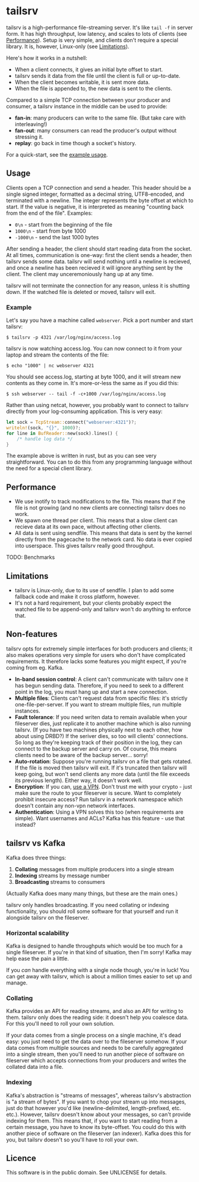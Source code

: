 # tailsrv

tailsrv is a high-performance file-streaming server.  It's like `tail -f` in
server form.  It has high throughput, low latency, and scales to lots of
clients (see [Performance](#performance)).  Setup is very simple, and clients
don't require a special library.  It is, however, Linux-only (see
[Limitations](#limitations)).

Here's how it works in a nutshell:

* When a client connects, it gives an initial byte offset to start.
* tailsrv sends it data from the file until the client is full or up-to-date.
* When the client becomes writable, it is sent more data.
* When the file is appended to, the new data is sent to the clients.

Compared to a simple TCP connection between your producer and consumer, a
tailsrv instance in the middle can be used to provide:

* **fan-in**: many producers can write to the same file.  (But take care with interleaving!)
* **fan-out**:  many consumers can read the producer's output without stressing it.
* **replay**:  go back in time though a socket's history.

For a quick-start, see the [example usage](#example).


## Usage

Clients open a TCP connection and send a header.  This header should be
a single signed integer, formatted as a decimal string, UTF8-encoded, and
terminated with a newline.  The integer represents the byte offset at which
to start.  If the value is negative, it is interpreted as meaning "counting
back from the end of the file".  Examples:

* `0\n` - start from the beginning of the file
* `1000\n` - start from byte 1000
* `-1000\n` - send the last 1000 bytes

After sending a header, the client should start reading data from the socket.
At all times, communication is one-way: first the client sends a header,
then tailsrv sends some data.  tailsrv will send nothing until a newline is
recieved, and once a newline has been recieved it will ignore anything sent
by the client.  The client may unceremoniously hang up at any time.

tailsrv will not terminate the connection for any reason, unless it is
shutting down.  If the watched file is deleted or moved, tailsrv will exit.


### Example

Let's say you have a machine called `webserver`.  Pick a port number and
start tailsrv:

```console
$ tailsrv -p 4321 /var/log/nginx/access.log
```

tailsrv is now watching access.log.  You can now connect to it from your
laptop and stream the contents of the file:

```console
$ echo "1000" | nc webserver 4321
```

You should see access.log, starting at byte 1000, and it will stream new
contents as they come in.  It's more-or-less the same as if you did this:

```console
$ ssh webserver -- tail -f -c+1000 /var/log/nginx/access.log
```

Rather than using netcat, however, you probably want to connect to tailsrv
directly from your log-consuming application. This is very easy:

```rust
let sock = TcpStream::connect("webserver:4321")?;
writeln!(sock, "{}", 1000)?;
for line in BufReader::new(sock).lines() {
    /* handle log data */
}
```

The example above is written in rust, but as you can see very straightforward.
You can to do this from any programming language without the need for a
special client library.


## Performance

* We use inotify to track modifications to the file.  This means that if the
  file is not growing (and no new clients are connecting) tailsrv does no work.
* We spawn one thread per client.  This means that a slow client can recieve
  data at its own pace, without affecting other clients.
* All data is sent using sendfile.  This means that data is sent by the kernel
  directly from the pagecache to the network card.  No data is ever copied
  into userspace.  This gives tailsrv really good throughput.

TODO: Benchmarks


## Limitations

* tailsrv is Linux-only, due to its use of sendfile.  I plan to add some
  fallback code and make it cross platform, however.
* It's not a hard requirement, but your clients probably expect the watched
  file to be append-only and tailsrv won't do anything to enforce that.


## Non-features

tailsrv opts for extremely simple interfaces for both producers and clients; it
also makes operations very simple for users who don't have complicated
requirements.  It therefore lacks some features you might expect, if you're
coming from eg. Kafka.

* **In-band session control**:  A client can't communicate with tailsrv one it
  has begun sending data.  Therefore, if you need to seek to a different point
  in the log, you must hang up and start a new connection.
* **Multiple files**: Clients can't request data from specific files: it's
  strictly one-file-per-server.  If you want to stream multiple files,
  run multiple instances.
* **Fault tolerance**:  If you need writen data to remain available when your
  fileserver dies, just replicate it to another machine which is also running
  tailsrv.  (If you have two machines physically next to each other, how about
  using DRBD?)  If the seriver dies, so too will clients' connections.  So long
  as they're keeping track of their position in the log, they can connect to
  the backup server and carry on.  Of course, this means clients need to be
  aware of the backup server... sorry!
* **Auto-rotation**: Suppose you're running tailsrv on a file that gets
  rotated.  If the file is moved then tailsrv will exit.  If it's truncated
  then tailsrv will keep going, but won't send clients any more data (until
  the file exceeds its previous length).  Either way, it doesn't work well.
* **Encryption**:  If you can, [use a VPN][wireguard].  Don't trust me with
  your crypto - just make sure the route to your fileserver is secure.  Want to
  completely prohibit insecure access?  Run tailsrv in a network namespace
  which doesn't contain any non-vpn network interfaces.
* **Authentication**: Using a VPN solves this too (when requirements
  are simple).  Want usernames and ACLs?  Kafka has this feature - use
  that instead?

[wireguard]: https://www.wireguard.com


## tailsrv vs Kafka

Kafka does three things:

1. **Collating** messages from multiple producers into a single stream
2. **Indexing** streams by message number
3. **Broadcasting** streams to consumers

(Actually Kafka does many many things, but these are the main ones.)

tailsrv only handles broadcasting.  If you need collating or indexing
functionality, you should roll some software for that yourself and run it
alongside tailsrv on the fileserver.

### Horizontal scalability

Kafka is designed to handle throughputs which would be too much for a
single fileserver.  If you're in that kind of situation, then I'm sorry!
Kafka may help ease the pain a little.

If you _can_ handle everything with a single node though, you're in luck!
You can get away with tailsrv, which is about a million times easier to
set up and manage.

### Collating

Kafka provides an API for reading streams, and also an API for writing to
them.  tailsrv only does the reading side: it doesn't help you coalesce data.
For this you'll need to roll your own solution.

If your data comes from a single process on a single machine, it's dead easy:
you just need to get the data over to the fileserver somehow.  If your data
comes from multiple sources and needs to be carefully aggregated into a single
stream, then you'll need to run another piece of software on fileserver
which accepts connections from your producers and writes the collated data
into a file.

### Indexing

Kafka's abstraction is "streams of messages", whereas tailsrv's abstraction is
"a stream of bytes".  If you want to chop your stream up into messages, just
do that however you'd like (newline-delimited, length-prefixed, etc. etc.).
However, tailsrv doesn't know about your messages, so can't provide indexing
for them.  This means that, if you want to start reading from a certain
message, you have to know its byte-offset.  You could do this with another
piece of software on the fileserver (an indexer).  Kafka does this for you,
but tailsrv doesn't so you'll have to roll your own.


## Licence

This software is in the public domain.  See UNLICENSE for details.
